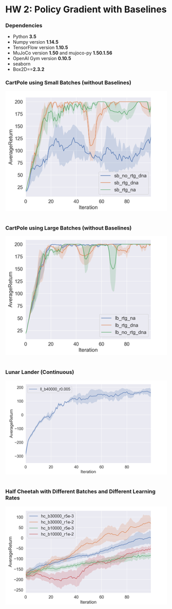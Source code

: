 # HW 2: Policy Gradient with Baselines

### Dependencies
 * Python **3.5**
 * Numpy version **1.14.5**
 * TensorFlow version **1.10.5**
 * MuJoCo version **1.50** and mujoco-py **1.50.1.56**
 * OpenAI Gym version **0.10.5**
 * seaborn
 * Box2D==**2.3.2**

### CartPole using Small Batches (without Baselines)
![CartPoleSmall](https://github.com/alexander-lee/deep-rl-practice/blob/master/hw2/graphs/CartPole_SmallBatch.png?raw=true)
‎

### CartPole using Large Batches (without Baselines)
![CartPoleLarge](https://github.com/alexander-lee/deep-rl-practice/blob/master/hw2/graphs/CartPole_LargeBatch.png?raw=true)
‎

### Lunar Lander (Continuous)
![LunarLander](https://github.com/alexander-lee/deep-rl-practice/blob/master/hw2/graphs/LunarLanderContinous.png?raw=true)
‎

### Half Cheetah with Different Batches and Different Learning Rates
![HalfCheetah](https://github.com/alexander-lee/deep-rl-practice/blob/master/hw2/graphs/HalfCheetah_Batch_LearningRate_Comparison.png?raw=true)
